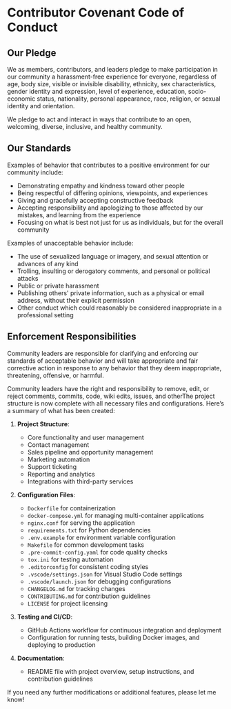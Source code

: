 # Contributor Covenant Code of Conduct

## Our Pledge

We as members, contributors, and leaders pledge to make participation in our
community a harassment-free experience for everyone, regardless of age, body
size, visible or invisible disability, ethnicity, sex characteristics, gender
identity and expression, level of experience, education, socio-economic status,
nationality, personal appearance, race, religion, or sexual identity
and orientation.

We pledge to act and interact in ways that contribute to an open, welcoming,
diverse, inclusive, and healthy community.

## Our Standards

Examples of behavior that contributes to a positive environment for our
community include:

* Demonstrating empathy and kindness toward other people
* Being respectful of differing opinions, viewpoints, and experiences
* Giving and gracefully accepting constructive feedback
* Accepting responsibility and apologizing to those affected by our mistakes,
  and learning from the experience
* Focusing on what is best not just for us as individuals, but for the
  overall community

Examples of unacceptable behavior include:

* The use of sexualized language or imagery, and sexual attention or
  advances of any kind
* Trolling, insulting or derogatory comments, and personal or political attacks
* Public or private harassment
* Publishing others' private information, such as a physical or email
  address, without their explicit permission
* Other conduct which could reasonably be considered inappropriate in a
  professional setting

## Enforcement Responsibilities

Community leaders are responsible for clarifying and enforcing our standards of
acceptable behavior and will take appropriate and fair corrective action in
response to any behavior that they deem inappropriate, threatening, offensive,
or harmful.

Community leaders have the right and responsibility to remove, edit, or reject
comments, commits, code, wiki edits, issues, and otherThe project structure is now complete with all necessary files and configurations. Here’s a summary of what has been created:

1. **Project Structure**:
   - Core functionality and user management
   - Contact management
   - Sales pipeline and opportunity management
   - Marketing automation
   - Support ticketing
   - Reporting and analytics
   - Integrations with third-party services

2. **Configuration Files**:
   - `Dockerfile` for containerization
   - `docker-compose.yml` for managing multi-container applications
   - `nginx.conf` for serving the application
   - `requirements.txt` for Python dependencies
   - `.env.example` for environment variable configuration
   - `Makefile` for common development tasks
   - `.pre-commit-config.yaml` for code quality checks
   - `tox.ini` for testing automation
   - `.editorconfig` for consistent coding styles
   - `.vscode/settings.json` for Visual Studio Code settings
   - `.vscode/launch.json` for debugging configurations
   - `CHANGELOG.md` for tracking changes
   - `CONTRIBUTING.md` for contribution guidelines
   - `LICENSE` for project licensing

3. **Testing and CI/CD**:
   - GitHub Actions workflow for continuous integration and deployment
   - Configuration for running tests, building Docker images, and deploying to production

4. **Documentation**:
   - README file with project overview, setup instructions, and contribution guidelines

If you need any further modifications or additional features, please let me know!